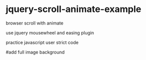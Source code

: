 # jquery-scroll-animate-example

browser scroll with animate

use jquery mousewheel and easing plugin

practice javascript user strict code

#add full image background
